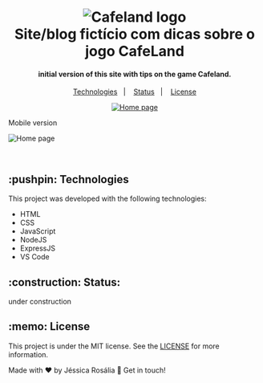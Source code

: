 <h1 align="center">
    <img alt="Cafeland logo" src="https://github.com/jessicarf18/CafeLand/blob/master/public/images/cover-mobile.jpg" />
    <br>
    Site/blog fictício com dicas sobre o jogo CafeLand
</h1>

<h4 align="center">
  initial version of this site with tips on the game Cafeland.
</h4>
<p align="center">
  <a href="#technologies">Technologies</a>&nbsp;&nbsp;&nbsp;|&nbsp;&nbsp;&nbsp;
   <a href="#status">Status</a>&nbsp;&nbsp;&nbsp;|&nbsp;&nbsp;&nbsp;
  <a href="#license">License</a>
</p>

<p align="center">
  <a href="https://floating-fjord-87881.herokuapp.com/" target="_blank">
    <img alt="Home page" src="https://github.com/jessicarf18/CafeLand/blob/master/public/images/assets-reame/gif-page.gif">
  </a>
    <p> Mobile version </p>
    <img alt="Home page" src="https://github.com/jessicarf18/CafeLand/blob/master/public/images/assets-reame/mobile.png">
</p>
<br>

<h2 id="technologies"> :pushpin: Technologies </h2>

This project was developed with the following technologies:

- HTML
- CSS
- JavaScript
- NodeJS
- ExpressJS
- VS Code

<h2 id="status"> :construction: Status:</h2> under construction  

<h2 id="license"> :memo: License </h2>

This project is under the MIT license. See the [LICENSE](https://github.com/jessicarf18/CafeLand/blob/master/LICENSE) for more information.

Made with ♥ by Jéssica Rosália 👋 Get in touch!

